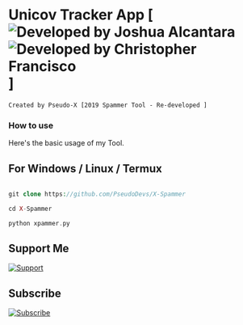 # Unicov Tracker App [![Developed by Joshua Alcantara](https://img.shields.io/badge/Developed--By-Joshua--Alcantara-red?longCache=true&style=for-the-badge)![Developed by Christopher Francisco](https://img.shields.io/badge/-Christopher%20Francisco-blue?longCache=true&style=for-the-badge)]

    Created by Pseudo-X [2019 Spammer Tool - Re-developed ]

### How to use

Here's the basic usage of my Tool.

## For Windows / Linux / Termux
```php

git clone https://github.com/PseudoDevs/X-Spammer

cd X-Spammer

python xpammer.py

```

## Support Me 

[![Support](https://img.shields.io/badge/Support-Buy%20Me%20A%20Coffee-orange.svg?style=for-the-badge)](https://buymeacoff.ee/IamPseudoX)

## Subscribe  
[![Subscribe](https://img.shields.io/badge/Subscribe%20to%20my%20channel-IamPseudoX-critical?longCache=true&style=for-the-badge)](https://www.youtube.com/channel/UCfh76xu86WS4boXVK23_zDg)
